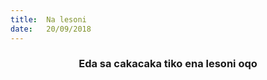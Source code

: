 ```yaml
---
title:  Na lesoni
date:   20/09/2018
---
```


### <center>Eda sa cakacaka tiko ena lesoni oqo</center>